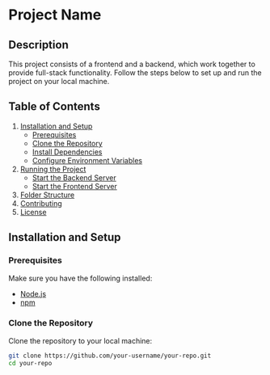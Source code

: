 # Project Name

## Description

This project consists of a frontend and a backend, which work together to provide full-stack functionality. Follow the steps below to set up and run the project on your local machine.

## Table of Contents

1. [Installation and Setup](#installation-and-setup)
   - [Prerequisites](#prerequisites)
   - [Clone the Repository](#clone-the-repository)
   - [Install Dependencies](#install-dependencies)
   - [Configure Environment Variables](#configure-environment-variables)
2. [Running the Project](#running-the-project)
   - [Start the Backend Server](#start-the-backend-server)
   - [Start the Frontend Server](#start-the-frontend-server)
3. [Folder Structure](#folder-structure)
4. [Contributing](#contributing)
5. [License](#license)

## Installation and Setup

### Prerequisites

Make sure you have the following installed:

- [Node.js](https://nodejs.org/)
- [npm](https://www.npmjs.com/)

### Clone the Repository

Clone the repository to your local machine:

```bash
git clone https://github.com/your-username/your-repo.git
cd your-repo
